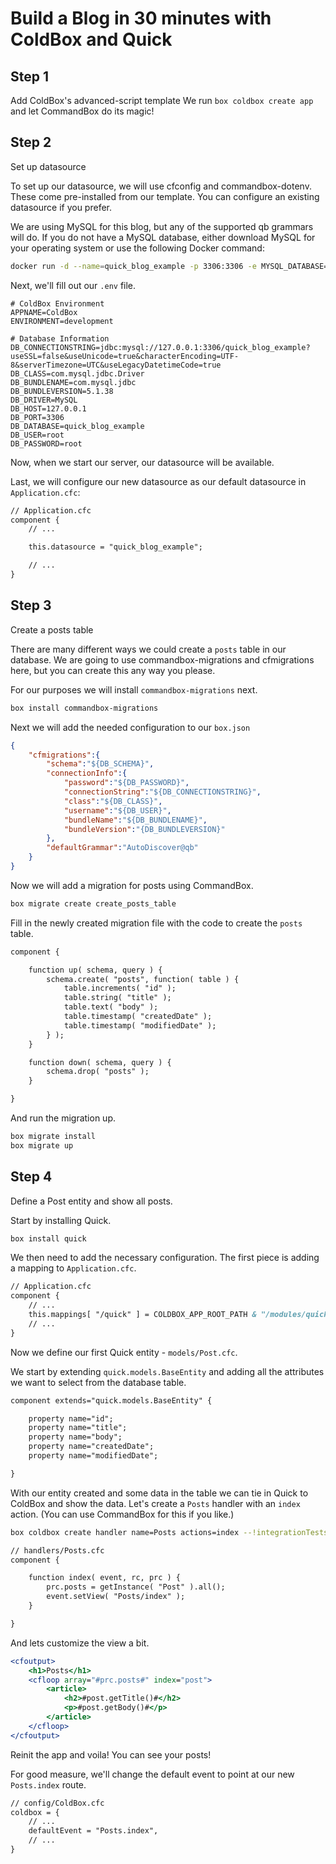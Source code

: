 # Build a Blog in 30 minutes with ColdBox and Quick

## Step 1
Add ColdBox's advanced-script template
We run `box coldbox create app` and let CommandBox do its magic!

## Step 2
Set up datasource

To set up our datasource, we will use cfconfig and commandbox-dotenv.
These come pre-installed from our template.
You can configure an existing datasource if you prefer.

We are using MySQL for this blog, but any of the supported qb grammars will do.
If you do not have a MySQL database, either download MySQL for your operating system
or use the following Docker command:

```sh
docker run -d --name=quick_blog_example -p 3306:3306 -e MYSQL_DATABASE=quick_blog_example -e MYSQL_ROOT_PASSWORD=root mysql:5
```

Next, we'll fill out our `.env` file.

```properties
# ColdBox Environment
APPNAME=ColdBox
ENVIRONMENT=development

# Database Information
DB_CONNECTIONSTRING=jdbc:mysql://127.0.0.1:3306/quick_blog_example?useSSL=false&useUnicode=true&characterEncoding=UTF-8&serverTimezone=UTC&useLegacyDatetimeCode=true
DB_CLASS=com.mysql.jdbc.Driver
DB_BUNDLENAME=com.mysql.jdbc
DB_BUNDLEVERSION=5.1.38
DB_DRIVER=MySQL
DB_HOST=127.0.0.1
DB_PORT=3306
DB_DATABASE=quick_blog_example
DB_USER=root
DB_PASSWORD=root
```

Now, when we start our server, our datasource will be available.

Last, we will configure our new datasource as our default datasource in `Application.cfc`:

```cfc
// Application.cfc
component {
	// ...

	this.datasource = "quick_blog_example";

	// ...
}
```

## Step 3
Create a posts table

There are many different ways we could create a `posts` table in our database.
We are going to use commandbox-migrations and cfmigrations here, but you
can create this any way you please.

For our purposes we will install `commandbox-migrations` next.

```sh
box install commandbox-migrations
```

Next we will add the needed configuration to our `box.json`

```json
{
	"cfmigrations":{
        "schema":"${DB_SCHEMA}",
        "connectionInfo":{
            "password":"${DB_PASSWORD}",
            "connectionString":"${DB_CONNECTIONSTRING}",
            "class":"${DB_CLASS}",
            "username":"${DB_USER}",
            "bundleName":"${DB_BUNDLENAME}",
            "bundleVersion":"{DB_BUNDLEVERSION}"
        },
        "defaultGrammar":"AutoDiscover@qb"
    }
}
```

Now we will add a migration for posts using CommandBox.

```sh
box migrate create create_posts_table
```

Fill in the newly created migration file with the code to create the `posts` table.

```cfc
component {

    function up( schema, query ) {
        schema.create( "posts", function( table ) {
            table.increments( "id" );
            table.string( "title" );
            table.text( "body" );
            table.timestamp( "createdDate" );
            table.timestamp( "modifiedDate" );
        } );
    }

    function down( schema, query ) {
        schema.drop( "posts" );
    }

}
```

And run the migration up.

```sh
box migrate install
box migrate up
```

## Step 4
Define a Post entity and show all posts.

Start by installing Quick.

```sh
box install quick
```

We then need to add the necessary configuration.  The first piece is adding a mapping to `Application.cfc`.

```cfc
// Application.cfc
component {
    // ...
	this.mappings[ "/quick" ] = COLDBOX_APP_ROOT_PATH & "/modules/quick";
    // ...
}
```

Now we define our first Quick entity - `models/Post.cfc`.

We start by extending `quick.models.BaseEntity` and adding all the
attributes we want to select from the database table.

```cfc
component extends="quick.models.BaseEntity" {

    property name="id";
    property name="title";
    property name="body";
    property name="createdDate";
    property name="modifiedDate";

}
```

With our entity created and some data in the table we can tie in Quick to ColdBox and show the data.
Let's create a `Posts` handler with an `index` action. (You can use CommandBox for this if you like.)

```sh
box coldbox create handler name=Posts actions=index --!integrationTests
```

```cfc
// handlers/Posts.cfc
component {

	function index( event, rc, prc ) {
		prc.posts = getInstance( "Post" ).all();
		event.setView( "Posts/index" );
	}

}
```

And lets customize the view a bit.

```cfm
<cfoutput>
	<h1>Posts</h1>
	<cfloop array="#prc.posts#" index="post">
		<article>
			<h2>#post.getTitle()#</h2>
			<p>#post.getBody()#</p>
		</article>
	</cfloop>
</cfoutput>
```

Reinit the app and voila!  You can see your posts!

For good measure, we'll change the default event to point at our new `Posts.index` route.

```cfc
// config/ColdBox.cfc
coldbox = {
    // ...
    defaultEvent = "Posts.index",
    // ...
}
```
